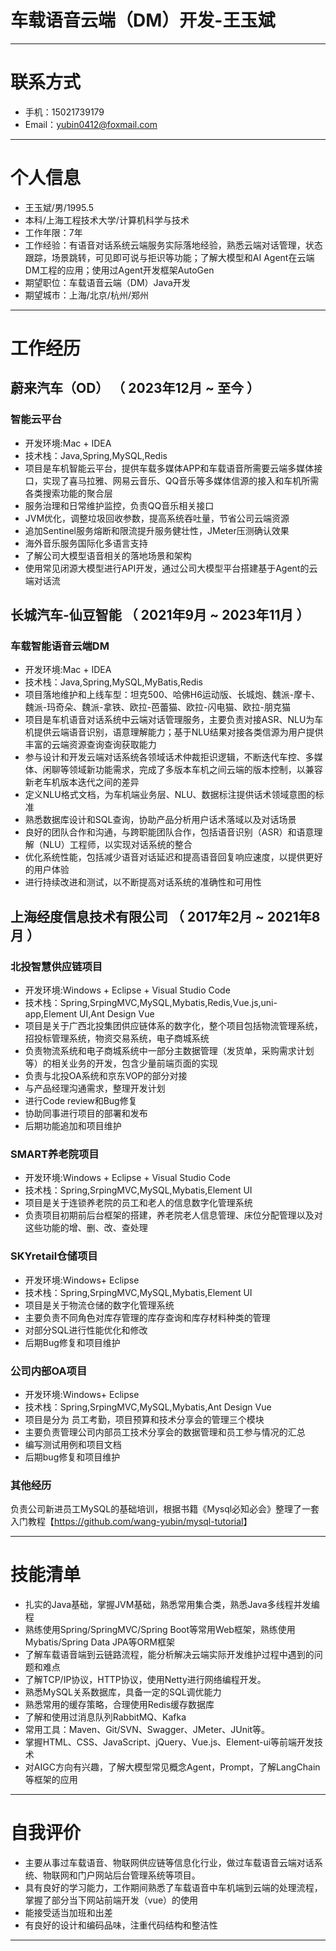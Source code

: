 # 车载语音云端（DM）开发-王玉斌

---

# 联系方式

- 手机：15021739179
- Email：<yubin0412@foxmail.com>

---

# 个人信息

- 王玉斌/男/1995.5
- 本科/上海工程技术大学/计算机科学与技术
- 工作年限：7年
- 工作经验：有语音对话系统云端服务实际落地经验，熟悉云端对话管理，状态跟踪，场景跳转，可见即可说与拒识等功能；了解大模型和AI Agent在云端DM工程的应用；使用过Agent开发框架AutoGen
- 期望职位：车载语音云端（DM）Java开发
- 期望城市：上海/北京/杭州/郑州

---

# 工作经历

## 蔚来汽车（OD） （ 2023年12月 ~ 至今 ）

### 智能云平台

- 开发环境:Mac + IDEA
- 技术栈：Java,Spring,MySQL,Redis
- 项目是车机智能云平台，提供车载多媒体APP和车载语音所需要云端多媒体接口，实现了喜马拉雅、网易云音乐、QQ音乐等多媒体信源的接入和车机所需各类搜索功能的聚合层
- 服务治理和日常维护监控，负责QQ音乐相关接口
- JVM优化，调整垃圾回收参数，提高系统吞吐量，节省公司云端资源
- 追加Sentinel服务熔断和限流提升服务健壮性，JMeter压测确认效果
- 海外音乐服务国际化多语言支持
- 了解公司大模型语音相关的落地场景和架构
- 使用常见闭源大模型进行API开发，通过公司大模型平台搭建基于Agent的云端对话流

## 长城汽车-仙豆智能 （ 2021年9月 ~ 2023年11月 ）

### 车载智能语音云端DM

- 开发环境:Mac + IDEA
- 技术栈：Java,Spring,MySQL,MyBatis,Redis
- 项目落地维护和上线车型：坦克500、哈佛H6运动版、长城炮、魏派-摩卡、魏派-玛奇朵、魏派-拿铁、欧拉-芭蕾猫、欧拉-闪电猫、欧拉-朋克猫
- 项目是车机语音对话系统中云端对话管理服务，主要负责对接ASR、NLU为车机提供云端语音识别，语意理解能力；基于NLU结果对接各类信源为用户提供丰富的云端资源查询查询获取能力
- 参与设计和开发云端对话系统各领域话术仲裁拒识逻辑，不断迭代车控、多媒体、闲聊等领域新功能需求，完成了多版本车机之间云端的版本控制，以兼容新老车机版本迭代之间的差异
- 定义NLU格式文档，为车机端业务层、NLU、数据标注提供话术领域意图的标准
- 熟悉数据库设计和SQL查询，协助产品分析用户话术落域以及对话场景
- 良好的团队合作和沟通，与跨职能团队合作，包括语音识别（ASR）和语意理解（NLU）工程师，以实现对话系统的整合
- 优化系统性能，包括减少语音对话延迟和提高语音回复响应速度，以提供更好的用户体验
- 进行持续改进和测试，以不断提高对话系统的准确性和可用性

## 上海经度信息技术有限公司 （ 2017年2月 ~ 2021年8月 ）

### 北投智慧供应链项目

- 开发环境:Windows + Eclipse + Visual Studio Code
- 技术栈：Spring,SrpingMVC,MySQL,Mybatis,Redis,Vue.js,uni-app,Element UI,Ant Design Vue
- 项目是关于广西北投集团供应链体系的数字化，整个项目包括物流管理系统，招投标管理系统，物资交易系统，电子商城系统
- 负责物流系统和电子商城系统中一部分主数据管理（发货单，采购需求计划等）的相关业务的开发，包含少量前端页面的实现
- 负责与北投OA系统和京东VOP的部分对接
- 与产品经理沟通需求，整理开发计划
- 进行Code review和Bug修复
- 协助同事进行项目的部署和发布
- 后期功能追加和项目维护

### SMART养老院项目

- 开发环境:Windows + Eclipse + Visual Studio Code
- 技术栈：Spring,SrpingMVC,MySQL,Mybatis,Element UI
- 项目是关于连锁养老院的员工和老人的信息数字化管理系统
- 负责项目初期前后台框架的搭建，养老院老人信息管理、床位分配管理以及对这些功能的增、删、改、查处理

### SKYretail仓储项目 

- 开发环境:Windows+ Eclipse
- 技术栈：Spring,SrpingMVC,MySQL,Mybatis,Element UI
- 项目是关于物流仓储的数字化管理系统
- 主要负责不同角色对库存管理的库存查询和库存材料种类的管理
- 对部分SQL进行性能优化和修改
- 后期Bug修复和项目维护

### 公司内部OA项目

- 开发环境:Windows+ Eclipse
- 技术栈：Spring,SrpingMVC,MySQL,Mybatis,Ant Design Vue
- 项目是分为 员工考勤，项目预算和技术分享会的管理三个模块
- 主要负责管理公司内部员工技术分享会的数据管理和员工参与情况的汇总
- 编写测试用例和项目文档
- 后期bug修复和项目维护

### 其他经历

负责公司新进员工MySQL的基础培训，根据书籍《Mysql必知必会》整理了一套入门教程【<https://github.com/wang-yubin/mysql-tutorial>】

---

# 技能清单

- 扎实的Java基础，掌握JVM基础，熟悉常⽤集合类，熟悉Java多线程并发编程
- 熟练使用Spring/SpringMVC/Spring Boot等常用Web框架，熟练使用Mybatis/Spring Data JPA等ORM框架
- 了解车载语音端到云链路流程，能分析解决云端实际开发维护过程中遇到的问题和难点
- 了解TCP/IP协议，HTTP协议，使用Netty进行网络编程开发。
- 熟悉MySQL关系数据库，具备一定的SQL调优能力
- 熟悉常用的缓存策略，合理使用Redis缓存数据库
- 了解和使用过消息队列RabbitMQ、Kafka
- 常用工具：Maven、Git/SVN、Swagger、JMeter、JUnit等。
- 掌握HTML、CSS、JavaScript、jQuery、Vue.js、Element-ui等前端开发技术
- 对AIGC方向有兴趣，了解大模型常见概念Agent，Prompt，了解LangChain等框架的应用

---

# 自我评价

- 主要从事过车载语音、物联网供应链等信息化行业，做过车载语音云端对话系统、物联网和门户网站后台管理系统等项目。
- 具有良好的学习能力，工作期间熟悉了车载语音中车机端到云端的处理流程，掌握了部分当下网站前端开发（vue）的使用
- 能接受适当加班和出差
- 有良好的设计和编码品味，注重代码结构和整洁性

---
